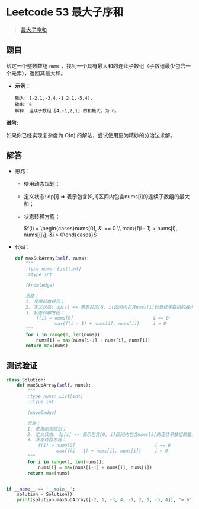 # Leetcode 53 最大子序和

> [最大子序和](https://leetcode-cn.com/problems/maximum-subarray/)

## 题目

给定一个整数数组 `nums` ，找到一个具有最大和的连续子数组（子数组最少包含一个元素），返回其最大和。

- **示例：**

  ```
  输入: [-2,1,-3,4,-1,2,1,-5,4],
  输出: 6
  解释: 连续子数组 [4,-1,2,1] 的和最大，为 6。
  ```

**进阶:**

如果你已经实现复杂度为 O(*n*) 的解法，尝试使用更为精妙的分治法求解。

## 解答

- 思路：

  - 使用动态规划；

  - 定义状态: dp[i] => 表示包含[0, i]区间内包含nums[i]的连续子数组的最大和；

  - 状态转移方程：

    $f(i) = \begin{cases}nums[0], &i == 0 \\ max\{f(i - 1) + nums[i], nums[i]\}, &i > 0\end{cases}$

- 代码：

  ```python
  def maxSubArray(self, nums):
      """
      :type nums: List[int]
      :rtype int
  
      (knowledge)
  
      思路：
      1. 使用动态规划；
      2. 定义状态: dp[i] => 表示包含[0, i]区间内包含nums[i]的连续子数组的最大和
      3. 状态转移方程：
          f(i) = nums[0]                              i == 0
                 max{f(i - 1) + nums[i], nums[i]}     i > 0
      """
      for i in range(1, len(nums)):
          nums[i] = max(nums[i-1] + nums[i], nums[i])
      return max(nums)
  ```

## 测试验证

```python
class Solution:
    def maxSubArray(self, nums):
        """
        :type nums: List[int]
        :rtype int

        (knowledge)

        思路：
        1. 使用动态规划；
        2. 定义状态: dp[i] => 表示包含[0, i]区间内包含nums[i]的连续子数组的最大和
        3. 状态转移方程：
            f(i) = nums[0]                              i == 0
                   max{f(i - 1) + nums[i], nums[i]}     i > 0
        """
        for i in range(1, len(nums)):
            nums[i] = max(nums[i-1] + nums[i], nums[i])
        return max(nums)


if __name__ == '__main__':
    solution = Solution()
    print(solution.maxSubArray([-2, 1, -3, 4, -1, 2, 1, -5, 4]), "= 6")
```